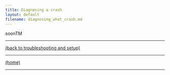 ```yaml
---
title: Diagnosing a crash
layout: default
filename: diagnosing_what_crash.md
---
```


soonTM

****
[(back to troubleshooting and setup)](../individual_mods_homepage.md)



****
[(home)](../home.md)



****